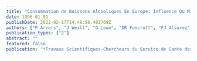 ```yaml
---
title: "Consommation de Boissons Alcooliques En Europe: Influence Du Milieu Socio-Culturel"
date: 1996-01-01
publishDate: 2022-02-17T14:48:56.481769Z
authors: ["P Arvers", "J Weill", "G Lowe", "DR Foxcroft", "FJ Alvarez"]
publication_types: ["2"]
abstract: ""
featured: false
publication: "*Travaux Scientifiques-Chercheurs du Service de Sante des Armees*"
---
```


